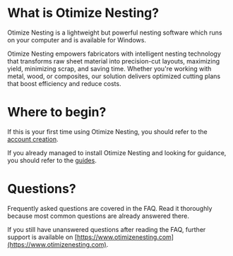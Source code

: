 # What is Otimize Nesting?

Otimize Nesting is a lightweight but powerful nesting software which runs on your computer and is available for Windows.

Otimize Nesting empowers fabricators with intelligent nesting technology that transforms raw sheet material into precision-cut layouts, maximizing yield, minimizing scrap, and saving time. Whether you're working with metal, wood, or composites, our solution delivers optimized cutting plans that boost efficiency and reduce costs.

# Where to begin?

If this is your first time using Otimize Nesting, you should refer to the [account creation](tutorial/creating-an-account.md).

If you already managed to install Otimize Nesting and looking for guidance, you should refer to the [guides](tutorial/overview.md).

# Questions?
Frequently asked questions are covered in the FAQ. Read it thoroughly because most common questions are already answered there.

If you still have unanswered questions after reading the FAQ, further support is available on [https://www.otimizenesting.com](https://www.otimizenesting.com).
